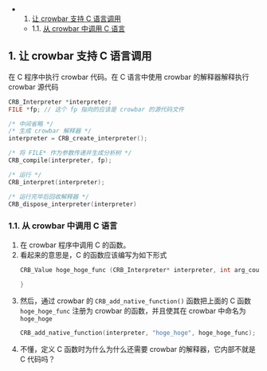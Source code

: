 <!-- vscode-markdown-toc -->
* 1. [让 crowbar 支持 C 语言调用](#crowbarC)
	* 1.1. [从 crowbar 中调用 C 语言](#crowbarC-1)

<!-- vscode-markdown-toc-config
	numbering=true
	autoSave=true
	/vscode-markdown-toc-config -->
<!-- /vscode-markdown-toc -->


##  1. <a name='crowbarC'></a>让 crowbar 支持 C 语言调用
在 C 程序中执行 crowbar 代码。在 C 语言中使用 crowbar 的解释器解释执行 crowbar 源代码
```cpp
CRB_Interpreter *interpreter; 
FILE *fp; // 这个 fp 指向的应该是 crowbar 的源代码文件

/* 中间省略 */
/* 生成 crowbar 解释器 */
interpreter = CRB_create_interpreter();

/* 将 FILE* 作为参数传递并生成分析树 */
CRB_compile(interpreter, fp);

/* 运行 */
CRB_interpret(interpreter);

/* 运行完毕后回收解释器 */
CRB_dispose_interpreter(interpreter)
```

###  1.1. <a name='crowbarC-1'></a>从 crowbar 中调用 C 语言
1. 在 crowbar 程序中调用 C 的函数。
2. 看起来的意思是，C 的函数应该编写为如下形式
    ```cpp
    CRB_Value hoge_hoge_func (CRB_Interpreter* interpreter, int arg_count, CRB_Value* args) {
        
    }
    ```
3. 然后，通过 crowbar 的 `CRB_add_native_function()` 函数把上面的 C 函数 `hoge_hoge_func` 注册为 crowbar 的函数，并且使其在 crowbar 中命名为 `hoge_hoge`
    ```cpp
    CRB_add_native_function(interpreter, "hoge_hoge", hoge_hoge_func);
    ```
4. 不懂，定义 C 函数时为什么为什么还需要 crowbar 的解释器，它内部不就是 C 代码吗？

